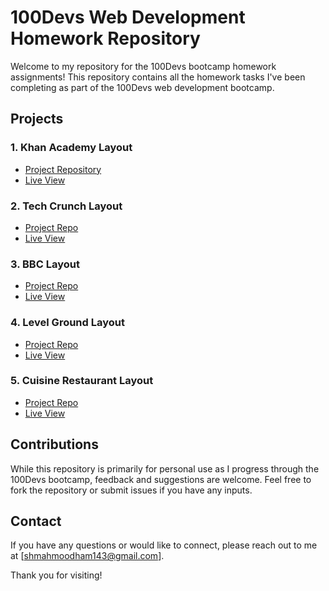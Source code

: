 
# 100Devs Web Development Homework Repository

Welcome to my repository for the 100Devs bootcamp homework assignments! This repository  contains all the homework tasks I've been completing  as part of the 100Devs web development bootcamp.

## Projects

### 1. Khan Academy Layout 
- [Project Repository](https://github.com/MahmoodHashem/100devs/tree/main/class-8-11/khan%20Academy)
- [Live View](https://mahmoodhashem.github.io/100devs/class-8-11/khan%20Academy/index.html)

### 2. Tech Crunch Layout
- [Project Repo](https://github.com/MahmoodHashem/100devs/tree/main/class-8-11/tech%20crunch)
- [Live View](https://mahmoodhashem.github.io/100devs/class-8-11/tech%20crunch/index.html)

### 3. BBC Layout
- [Project Repo](https://github.com/MahmoodHashem/100devs/tree/main/bbc)
- [Live View](https://mahmoodhashem.github.io/100devs/bbc/index.html)

### 4. Level Ground Layout
- [Project Repo](https://github.com/MahmoodHashem/100devs/tree/main/class-8-11/level-ground)
- [Live View](https://mahmoodhashem.github.io/100devs/class-8-11/level-ground/index.html)

### 5. Cuisine Restaurant Layout 
- [Project Repo](https://github.com/MahmoodHashem/100devs/tree/main/class-8-11/restuarant)
- [Live View](https://mahmoodhashem.github.io/100devs/class-8-11/restuarant/index.html)



## Contributions

While this repository is primarily for personal use as I progress through the 100Devs bootcamp, feedback and suggestions are welcome. Feel free to fork the repository or submit issues if you have any inputs.

## Contact

If you have any questions or would like to connect, please reach out to me at [shmahmoodham143@gmail.com].

Thank you for visiting!